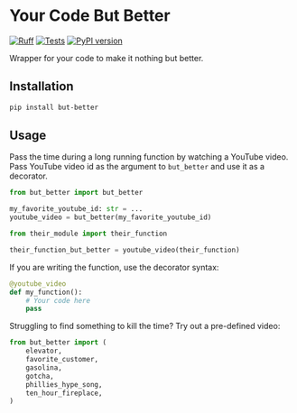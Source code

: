 # Your Code But Better

[![Ruff](https://img.shields.io/endpoint?url=https://raw.githubusercontent.com/astral-sh/ruff/main/assets/badge/v2.json)](https://github.com/astral-sh/ruff)
[![Tests](https://github.com/wd60622/but-better/actions/workflows/tests.yml/badge.svg)](https://github.com/wd60622/but-better/actions/workflows/tests.yml)
[![PyPI version](https://badge.fury.io/py/but-better.svg)](https://badge.fury.io/py/but-better)

Wrapper for your code to make it nothing but better. 

## Installation

```bash
pip install but-better
```

## Usage

Pass the time during a long running function by watching a YouTube video. 
Pass YouTube video id as the argument to `but_better` and use it as a decorator.

```python
from but_better import but_better

my_favorite_youtube_id: str = ...
youtube_video = but_better(my_favorite_youtube_id)

from their_module import their_function 

their_function_but_better = youtube_video(their_function)
```

If you are writing the function, use the decorator syntax:

```python
@youtube_video
def my_function():
    # Your code here
    pass
```

Struggling to find something to kill the time? Try out a pre-defined video:

```python
from but_better import (
    elevator,
    favorite_customer, 
    gasolina, 
    gotcha,
    phillies_hype_song, 
    ten_hour_fireplace, 
)
```
